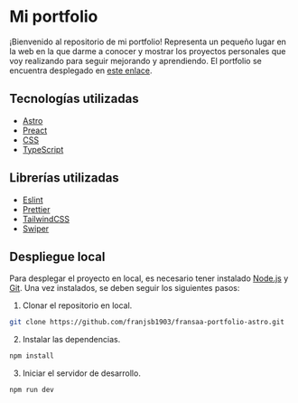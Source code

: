# Mi portfolio

¡Bienvenido al repositorio de mi portfolio! Representa un pequeño lugar en la web en la que darme a conocer y mostrar los proyectos personales que voy realizando para seguir mejorando y aprendiendo. El portfolio se encuentra desplegado en [este enlace](https://fransaa.vercel.app).

## Tecnologías utilizadas

- [Astro](https://astro.build)
- [Preact](https://preactjs.com)
- [CSS](https://developer.mozilla.org/es/docs/Web/CSS)
- [TypeScript](https://www.typescriptlang.org)

## Librerías utilizadas

- [Eslint](https://eslint.org)
- [Prettier](https://prettier.io)
- [TailwindCSS](https://tailwindcss.com)
- [Swiper](https://swiperjs.com)

## Despliegue local

Para desplegar el proyecto en local, es necesario tener instalado [Node.js](https://nodejs.org/es/) y [Git](https://git-scm.com). Una vez instalados, se deben seguir los siguientes pasos:

1. Clonar el repositorio en local.

```bash
git clone https://github.com/franjsb1903/fransaa-portfolio-astro.git
```

2. Instalar las dependencias.

```bash
npm install
```

3. Iniciar el servidor de desarrollo.

```bash
npm run dev
```